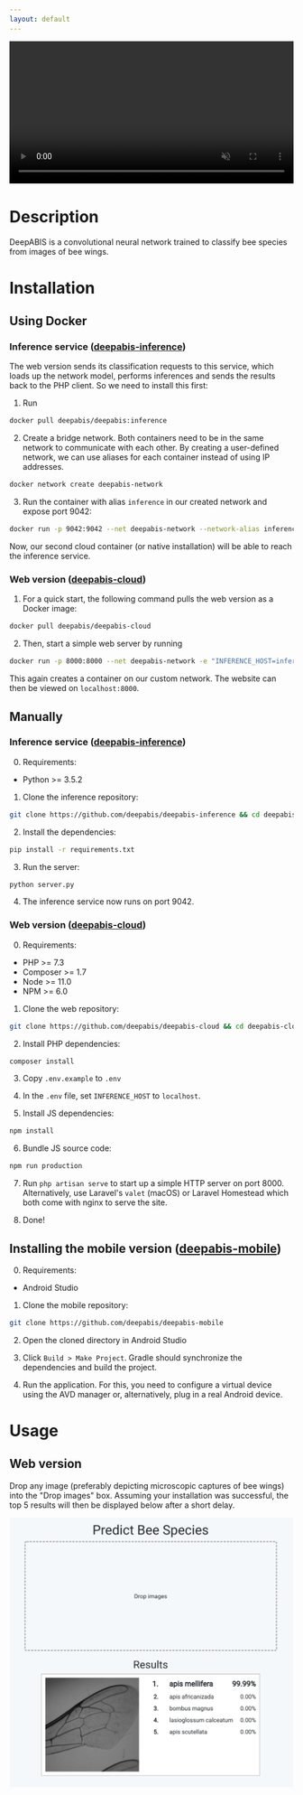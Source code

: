 ```yaml
---
layout: default
---
```


<video width="100%" autoplay controls muted loop>
  <source src="assets/vid/web.webm?v=1" type="video/mp4">
  Your browser does not support the video tag.
</video>

# Description
DeepABIS is a convolutional neural network trained to classify
bee species from images of bee wings.

# Installation
## Using Docker

### Inference service ([deepabis-inference](https://github.com/deepabis/deepabis-inference))
The web version sends its classification requests to this service,
which loads up the network model, performs inferences and sends
the results back to the PHP client. So we need to install this 
first:

1. Run 
```bash
docker pull deepabis/deepabis:inference
``` 

2. Create a bridge network. Both containers need to be in the same network
to communicate with each other. By creating a user-defined network, we can
use aliases for each container instead of using IP addresses.
```bash
docker network create deepabis-network
```

3. Run the container with
 alias `inference` in our created network and expose port 9042:
```bash
docker run -p 9042:9042 --net deepabis-network --network-alias inference deepabis/deepabis:inference
```

Now, our second cloud container (or native installation) will be able to reach the inference service.

### Web version ([deepabis-cloud](https://github.com/deepabis/deepabis-cloud))

1. For a quick start, the following command pulls the 
web version as a Docker image:
```bash
docker pull deepabis/deepabis-cloud
```

2. Then, start a simple web server by running
```bash
docker run -p 8000:8000 --net deepabis-network -e "INFERENCE_HOST=inference" deepabis/deepabis-cloud
``` 

This again creates a container on our custom network. 
The website can then be viewed on `localhost:8000`.

## Manually
### Inference service ([deepabis-inference](https://github.com/deepabis/deepabis-inference))

0. Requirements:
<ul>
    <li>Python >= 3.5.2</li>
</ul>

1. Clone the inference repository:
```bash
git clone https://github.com/deepabis/deepabis-inference && cd deepabis-inference
```

2. Install the dependencies:
```bash
pip install -r requirements.txt
```

3. Run the server:
```bash
python server.py
```

4. The inference service now runs on port 9042.

### Web version ([deepabis-cloud](https://github.com/deepabis/deepabis-cloud))

0. Requirements:
<ul>
    <li> PHP >= 7.3 </li>
    <li> Composer >= 1.7 </li>
    <li> Node >= 11.0 </li>
    <li> NPM >= 6.0 </li>
</ul>

1. Clone the web repository:
```bash
git clone https://github.com/deepabis/deepabis-cloud && cd deepabis-cloud
```

2. Install PHP dependencies:
```bash
composer install
```

3. Copy `.env.example` to `.env`

4. In the `.env` file, set `INFERENCE_HOST` to `localhost`.

5. Install JS dependencies:
```bash
npm install
```

6. Bundle JS source code:
```bash
npm run production
```

7. Run `php artisan serve` to start up a simple HTTP server on port 8000.
Alternatively, use Laravel's `valet` (macOS) or Laravel Homestead which
both come with nginx to serve the site.

8. Done!

## Installing the mobile version ([deepabis-mobile](https://github.com/deepabis/deepabis-mobile))

0. Requirements:
<ul>
    <li> Android Studio</li>
</ul>

1. Clone the mobile repository:
```bash
git clone https://github.com/deepabis/deepabis-mobile
```

2. Open the cloned directory in Android Studio

3. Click `Build > Make Project`. Gradle should synchronize 
the dependencies and build the project.

4. Run the application. For this, you need to configure a virtual device 
using the AVD manager or, alternatively, plug in a real Android device.

# Usage

## Web version

Drop any image (preferably depicting microscopic captures of 
bee wings) into the "Drop images" box. Assuming your installation
was successful, the top 5 results will then
be displayed below after a short delay.

![web-usage](assets/img/web-usage.png?v=1)


